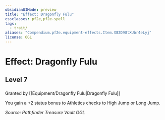 ```yaml
---
obsidianUIMode: preview
title: "Effect: Dragonfly Fulu"
cssclasses: pf2e,pf2e-spell
tags:
  - trait/
aliases: "Compendium.pf2e.equipment-effects.Item.X82D9UtXUbr4eLyj"
license: OGL
---
```

# Effect: Dragonfly Fulu
## Level 7
### 






Granted by [[Equipment/Dragonfly Fulu|Dragonfly Fulu]]

You gain a +2 status bonus to Athletics checks to High Jump or Long Jump.

*Source: Pathfinder Treasure Vault*
*OGL*